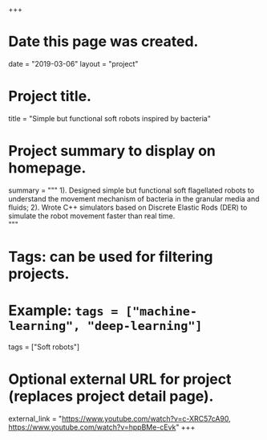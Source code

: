 +++
# Date this page was created.
date = "2019-03-06"
layout = "project"

# Project title.
title = "Simple but functional soft robots inspired by bacteria"

# Project summary to display on homepage.
summary = """
1). Designed simple but functional soft flagellated robots to understand the movement mechanism of bacteria in the granular media and fluids;
2). Wrote C++ simulators based on Discrete Elastic Rods (DER) to simulate the robot movement faster than real time.<br>
"""

# Tags: can be used for filtering projects.
# Example: `tags = ["machine-learning", "deep-learning"]`
tags = ["Soft robots"]

# Optional external URL for project (replaces project detail page).
external_link = "https://www.youtube.com/watch?v=c-XRC57cA90, https://www.youtube.com/watch?v=hppBMe-cEvk"
+++

